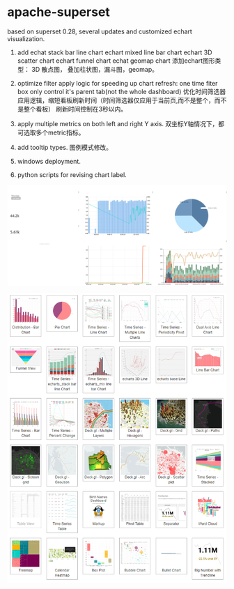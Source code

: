 # apache-superset
based on superset 0.28, several updates and customized echart visualization.

1. add echat stack bar line chart
        echart mixed line bar chart
        echart 3D scatter chart
        echart funnel chart
        echat geomap chart
  添加echart图形类型： 3D 散点图， 叠加柱状图，漏斗图，geomap。      
2. optimize filter apply logic for speeding up chart refresh: one time fiter box only control it's parent tab(not the whole dashboard)
优化时间筛选器应用逻辑，缩短看板刷新时间（时间筛选器仅应用于当前页,而不是整个，而不是整个看板）
刷新时间控制在3秒以内。

3. apply multiple metrics on both left and right Y axis.
双坐标Y轴情况下，都可选取多个metric指标。

4. add tooltip types. 
图例模式修改。

5. windows deployment.

6. python scripts for revising chart label.

![image](https://github.com/wuxuedaifu/apache-superset/blob/master/1.PNG)


![image](https://github.com/wuxuedaifu/apache-superset/blob/master/2.PNG)





